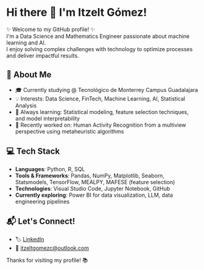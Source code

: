 # Hi there 👋 I'm Itzelt Gómez! 

✨ Welcome to my GitHub profile! ✨  
I'm a Data Science and Mathematics Engineer passionate about machine learning and AI.  
I enjoy solving complex challenges with technology to optimize processes and deliver impactful results.

## 🧩 About Me
- 🎓 Currently studying @ Tecnológico de Monterrey Campus Guadalajara
- 💡 Interests: Data Science, FinTech, Machine Learning, AI, Statistical Analysis
- 🧠 Always learning: Statistical modeling, feature selection techniques, and model interpretability
- 🌱 Recently worked on: Human Activity Recognition from a multiview perspective using metaheuristic algorithms

## 💻 Tech Stack
- **Languages**: Python, R, SQL  
- **Tools & Frameworks**: Pandas, NumPy, Matplotlib, Seaborn, Statsmodels, TensorFlow, MEALPY, MAFESE (feature selection)  
- **Technologies**: Visual Studio Code, Jupyter Notebook, GitHub  
- **Currently exploring**: Power BI for data visualization, LLM, data engineering pipelines 

## 📬 Let's Connect!
- 🏷️ [LinkedIn](https://www.linkedin.com/in/itzelt-gómez-24565026b)  
- 📧 itzeltgomezc@outlook.com

Thanks for visiting my profile! 📚

